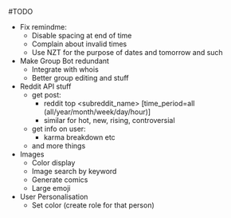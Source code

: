 #TODO
- Fix remindme:
    - Disable spacing at end of time
    - Complain about invalid times
    - Use NZT for the purpose of dates and tomorrow and such
- Make Group Bot redundant
    - Integrate with whois
    - Better group editing and stuff
- Reddit API stuff
    - get post:
        - reddit top <subreddit_name> [time_period=all (all/year/month/week/day/hour)]
        - similar for hot, new, rising, controversial
    - get info on user:
        - karma breakdown etc
    - and more things
- Images
    - Color display
    - Image search by keyword
    - Generate comics
    - Large emoji
- User Personalisation
    - Set color (create role for that person)
